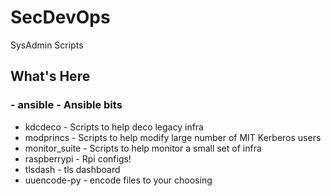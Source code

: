 # SecDevOps
SysAdmin Scripts

## What's Here
### - ansible - Ansible bits
- kdcdeco - Scripts to help deco legacy infra
- modprincs - Scripts to help modify large number of MIT Kerberos users
- monitor_suite - Scripts to help monitor a small set of infra
- raspberrypi - Rpi configs!
- tlsdash - tls dashboard 
- uuencode-py - encode files to your choosing

